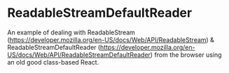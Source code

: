 # ReadableStreamDefaultReader
An example of dealing with ReadableStream (https://developer.mozilla.org/en-US/docs/Web/API/ReadableStream) &amp; ReadableStreamDefaultReader (https://developer.mozilla.org/en-US/docs/Web/API/ReadableStreamDefaultReader) from the browser using an old good class-based React.
